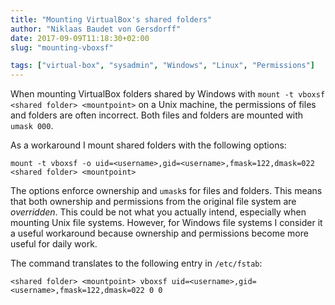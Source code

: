 ```yaml
---
title: "Mounting VirtualBox's shared folders"
author: "Niklaas Baudet von Gersdorff"
date: 2017-09-09T11:18:30+02:00
slug: "mounting-vboxsf"

tags: ["virtual-box", "sysadmin", "Windows", "Linux", "Permissions"]
---
```


When mounting VirtualBox folders shared by Windows with `mount -t vboxsf <shared folder> <mountpoint>` on a Unix machine, the permissions of files and
folders are often incorrect. Both files and folders are mounted with `umask 000`.

<!-- more -->

As a workaround I mount shared folders with the following options:

```
mount -t vboxsf -o uid=<username>,gid=<username>,fmask=122,dmask=022 <shared folder> <mountpoint>
```

The options enforce ownership and `umask`s for files and folders. This means
that both ownership and permissions from the original file system are
_overridden_. This could be not what you actually intend, especially when
mounting Unix file systems. However, for Windows file systems I consider it a
useful workaround because ownership and permissions become more useful for daily
work.

The command translates to the following entry in `/etc/fstab`:

```
<shared folder> <mountpoint> vboxsf uid=<username>,gid=<username>,fmask=122,dmask=022 0 0
```
